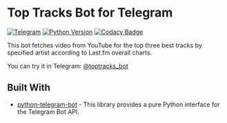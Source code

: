 # Top Tracks Bot for Telegram
[![Telegram](https://img.shields.io/badge/telegram-%40toptracks__bot-informational)](http://t.me/toptracks_bot)
[![Python Version](https://img.shields.io/pypi/pyversions/slcp.svg)](https://www.python.org/downloads/release/python-370/)
[![Codacy Badge](https://api.codacy.com/project/badge/Grade/43e9689ad1604f82a1b4a32c58501829)](https://www.codacy.com?utm_source=github.com&amp;utm_medium=referral&amp;utm_content=pltnk/top_tracks&amp;utm_campaign=Badge_Grade)

This bot fetches video from YouTube for the top three best tracks by specified artist according to Last.fm overall charts.

You can try it in Telegram: [@toptracks_bot](http://t.me/toptracks_bot)

## Built With
* [python-telegram-bot](https://github.com/python-telegram-bot/python-telegram-bot) - This library provides a pure Python interface for the Telegram Bot API.